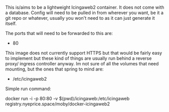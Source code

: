 This is/aims to be a lightweight Icingaweb2 container. It does not come with a database. Config will need to be pulled in from wherever you want, be it a git repo or whatever, usually you won't need to as it can just generate it itself.

The ports that will need to be forwarded to this are:

  - 80

This image does not currently support HTTPS but that would be fairly easy to implement but these kind of things are usually run behind a reverse proxy/ ingress controller anyway. 
Im not sure of all the volumes that need mounting, but the ones that spring to mind are:

  - /etc/icingaweb2

Simple run command:

docker run -i -p  80:80 -v $(pwd)/icingaweb:/etc/icingaweb registry.nyeprice.space/moby/docker-icingaweb2
